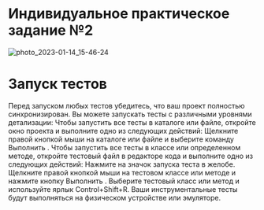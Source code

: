 # Индивидуальное практическое задание №2
![photo_2023-01-14_15-46-24](https://user-images.githubusercontent.com/79315532/213263013-ec3c58e1-66c0-4d7c-ae22-609fcee55c53.jpg)
# Запуск тестов
Перед запуском любых тестов убедитесь, что ваш проект полностью синхронизирован. Вы можете запускать тесты с различными уровнями детализации: 
Чтобы запустить все тесты в каталоге или файле, откройте окно проекта и выполните одно из следующих действий:
Щелкните правой кнопкой мыши на каталоге или файле и выберите команду Выполнить .
Чтобы запустить все тесты в классе или определенном методе, откройте тестовый файл в редакторе кода и выполните одно из следующих действий:
Нажмите на значок запуска теста в желобе.
Щелкните правой кнопкой мыши на тестовом классе или методе и нажмите кнопку Выполнить .
Выберите тестовый класс или метод и используйте ярлык Control+Shift+R.
Ваши инструментальные тесты будут выполняться на физическом устройстве или эмуляторе.
